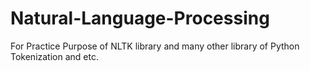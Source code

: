 # Natural-Language-Processing
For Practice Purpose of NLTK library and many other library of Python
Tokenization and etc.

